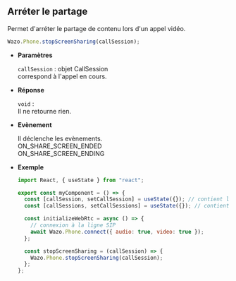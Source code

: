 ## Arréter le partage

Permet d'arréter le partage de contenu lors d'un appel vidéo.

```js
Wazo.Phone.stopScreenSharing(callSession);
```

<div class="useless-tab-container">

- **Paramètres**

  `callSession` : objet CallSession  
  correspond à l'appel en cours.

- **Réponse**

  `void` :  
  Il ne retourne rien.

- **Evènement**

  Il déclenche les evènements.  
  ON_SHARE_SCREEN_ENDED  
  ON_SHARE_SCREEN_ENDING  

- **Exemple**

  ```js
  import React, { useState } from "react";

  export const myComponent = () => {
    const [callSession, setCallSession] = useState({}); // contient l'appel actif
    const [callSessions, setCallSessions] = useState({}); // contient l'ensemble des appels (en cours et disponible)

    const initializeWebRtc = async () => {
      // connexion à la ligne SIP
      await Wazo.Phone.connect({ audio: true, video: true });
    };

    const stopScreenSharing = (callSession) => {
      Wazo.Phone.stopScreenSharing(callSession);
    };
  };
  ```

</div>
